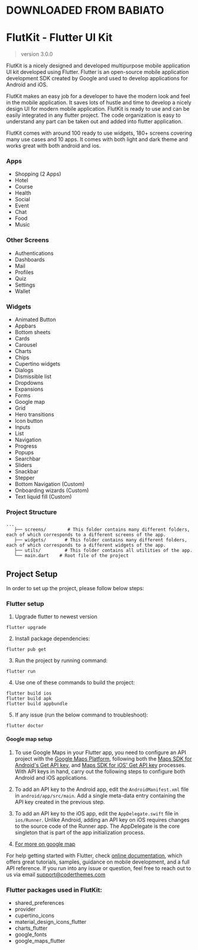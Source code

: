 # DOWNLOADED FROM BABIATO
# FlutKit - Flutter UI Kit
> version 3.0.0

FlutKit is a nicely designed and developed multipurpose mobile application UI kit developed using Flutter. Flutter is an open-source mobile application development SDK created by Google and used to develop applications for Android and iOS.

FlutKit makes an easy job for a developer to have the modern look and feel in the mobile application. It saves lots of hustle and time to develop a nicely design UI for modern mobile application. FlutKit is ready to use and can be easily integrated in any flutter project. The code organization is easy to understand any part can be taken out and added into flutter application.

FlutKit comes with around 100 ready to use widgets, 180+ screens covering many use cases and 10 apps. It comes with both light and dark theme and works great with both android and ios.

### Apps
* Shopping (2 Apps)
* Hotel
* Course
* Health
* Social
* Event
* Chat
* Food
* Music

### Other Screens

* Authentications
* Dashboards
* Mail
* Profiles
* Quiz
* Settings
* Wallet

### Widgets

* Animated Button
* Appbars
* Bottom sheets
* Cards
* Carousel
* Charts
* Chips
* Cupertino widgets
* Dialogs
* Dismissible list
* Dropdowns
* Expansions
* Forms
* Google map
* Grid
* Hero transitions
* Icon button
* Inputs
* List
* Navigation
* Progress
* Popups
* Searchbar
* Sliders
* Snackbar
* Stepper
* Bottom Navigation (Custom)
* Onboarding wizards (Custom)
* Text liquid fill (Custom)



### Project Structure

```
...
   ├── screens/        # This folder contains many different folders, each of which corresponds to a different screens of the app.
   ├── widgets/       # This folder contains many different folders, each of which corresponds to a different widgets of the app.
   ├── utils/         # This folder contains all utilities of the app.
   └── main.dart    # Root file of the project
```

## Project Setup

In order to set up the project, please follow below steps:

### Flutter setup

1. Upgrade flutter to newest version
```
flutter upgrade
```

2. Install package dependencies:
```
flutter pub get
```

3. Run the project by running command:
```
flutter run
```

4. Use one of these commands to build the project:
```
flutter build ios
flutter build apk
flutter build appbundle
```

5. If any issue (run the below command to troubleshoot):
```
flutter doctor
```


#### Google map setup

1. To use Google Maps in your Flutter app, you need to configure an API project with the [Google Maps Platform](https://cloud.google.com/maps-platform/), following both the [Maps SDK for Android's Get API key](https://developers.google.com/maps/documentation/android-sdk/get-api-key), and [Maps SDK for iOS' Get API key](https://developers.google.com/maps/documentation/ios-sdk/get-api-key) processes. With API keys in hand, carry out the following steps to configure both Android and iOS applications.
2. To add an API key to the Android app, edit the ```AndroidManifest.xml``` file in ```android/app/src/main```. Add a single meta-data entry containing the API key created in the previous step.
3. To add an API key to the iOS app, edit the ```AppDelegate.swift``` file in ```ios/Runner```. Unlike Android, adding an API key on iOS requires changes to the source code of the Runner app. The AppDelegate is the core singleton that is part of the app initialization process.

4. [For more on google map](https://codelabs.developers.google.com/codelabs/google-maps-in-flutter/#3)


For help getting started with Flutter, check [online documentation](https://flutter.dev/docs), which offers great tutorials, samples, guidance on mobile development, and a full API reference. If you run into any issue or question, feel free to reach out to us via email support@coderthemes.com

### Flutter packages used in FlutKit:

* shared_preferences
* provider
* cupertino_icons
* material_design_icons_flutter
* charts_flutter
* google_fonts
* google_maps_flutter